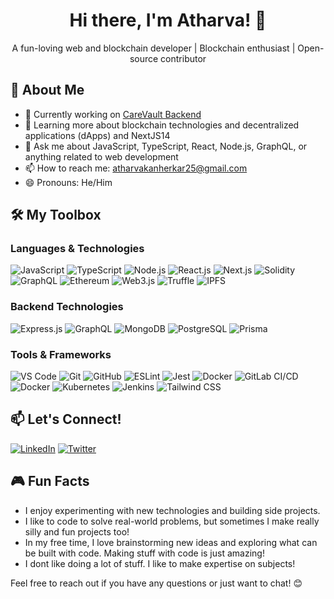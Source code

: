 

<!-- Header -->
<h1 align="center">Hi there, I'm Atharva! 👋</h1>

<!-- Introduction -->
<p align="center">A fun-loving web and blockchain developer | Blockchain enthusiast | Open-source contributor</p>

## 🚀 About Me

- 💼 Currently working on [CareVault Backend](https://github.com/Atharva-Kanherkar/CareVault-Backend)
- 🌱 Learning more about blockchain technologies and decentralized applications (dApps) and NextJS14
- 💬 Ask me about JavaScript, TypeScript, React, Node.js, GraphQL, or anything related to web development
- 📫 How to reach me: [atharvakanherkar25@gmail.com](mailto:atharvakanherkar25@gmail.com)
- 😄 Pronouns: He/Him

## 🛠️ My Toolbox

### Languages & Technologies

![JavaScript](https://img.shields.io/badge/-JavaScript-F7DF1E?logo=javascript&logoColor=black&style=flat-square)
![TypeScript](https://img.shields.io/badge/-TypeScript-007ACC?logo=typescript&logoColor=white&style=flat-square)
![Node.js](https://img.shields.io/badge/-Node.js-339933?logo=node.js&logoColor=white&style=flat-square)
![React.js](https://img.shields.io/badge/-React.js-61DAFB?logo=react&logoColor=black&style=flat-square)
![Next.js](https://img.shields.io/badge/-Next.js-000000?logo=next.js&logoColor=white&style=flat-square)
![Solidity](https://img.shields.io/badge/-Solidity-363636?logo=solidity&logoColor=white&style=flat-square)
![GraphQL](https://img.shields.io/badge/-GraphQL-E10098?logo=graphql&logoColor=white&style=flat-square)
![Ethereum](https://img.shields.io/badge/-Ethereum-3C3C3D?logo=ethereum&logoColor=white&style=flat-square)
![Web3.js](https://img.shields.io/badge/-Web3.js-F16822?logo=web3.js&logoColor=white&style=flat-square)
![Truffle](https://img.shields.io/badge/-Truffle-4B32C3?logo=truffle&logoColor=white&style=flat-square)
![IPFS](https://img.shields.io/badge/-IPFS-65C2CB?logo=ipfs&logoColor=white&style=flat-square)

### Backend Technologies

![Express.js](https://img.shields.io/badge/-Express.js-000000?logo=express&logoColor=white&style=flat-square)
![GraphQL](https://img.shields.io/badge/-GraphQL-E10098?logo=graphql&logoColor=white&style=flat-square)
![MongoDB](https://img.shields.io/badge/-MongoDB-47A248?logo=mongodb&logoColor=white&style=flat-square)
![PostgreSQL](https://img.shields.io/badge/-PostgreSQL-336791?logo=postgresql&logoColor=white&style=flat-square)
![Prisma](https://img.shields.io/badge/-Prisma-2D3748?logo=prisma&logoColor=white&style=flat-square)

### Tools & Frameworks

![VS Code](https://img.shields.io/badge/-VS%20Code-007ACC?logo=visual-studio-code&logoColor=white&style=flat-square)
![Git](https://img.shields.io/badge/-Git-F05032?logo=git&logoColor=white&style=flat-square)
![GitHub](https://img.shields.io/badge/-GitHub-181717?logo=github&logoColor=white&style=flat-square)
![ESLint](https://img.shields.io/badge/-ESLint-4B32C3?logo=eslint&logoColor=white&style=flat-square)
![Jest](https://img.shields.io/badge/-Jest-C21325?logo=jest&logoColor=white&style=flat-square)
![Docker](https://img.shields.io/badge/-Docker-2496ED?logo=docker&logoColor=white&style=flat-square)
![GitLab CI/CD](https://img.shields.io/badge/-GitLab%20CI/CD-FCA121?logo=gitlab&logoColor=white&style=flat-square)
![Docker](https://img.shields.io/badge/-Docker-2496ED?logo=docker&logoColor=white&style=flat-square)
![Kubernetes](https://img.shields.io/badge/-Kubernetes-326CE5?logo=kubernetes&logoColor=white&style=flat-square)
![Jenkins](https://img.shields.io/badge/-Jenkins-D24939?logo=jenkins&logoColor=white&style=flat-square)
![Tailwind CSS](https://img.shields.io/badge/-Tailwind%20CSS-38B2AC?logo=tailwind-css&logoColor=white&style=flat-square)

 


## 📫 Let's Connect!

[![LinkedIn](https://img.shields.io/badge/-LinkedIn-0077B5?logo=linkedin&logoColor=white&style=flat-square)](https://linkedin.com/in/atharva-kanherkar-4370a3257)
[![Twitter](https://img.shields.io/badge/-Twitter-1DA1F2?logo=twitter&logoColor=white&style=flat-square)](https://twitter.com/attharrva15)

## 🎮 Fun Facts

- I enjoy experimenting with new technologies and building side projects.
- I like to code to solve real-world problems, but sometimes I make really silly and fun projects too!
- In my free time, I love brainstorming new ideas and exploring what can be built with code. Making stuff with code is just amazing!
- I dont like doing a lot of stuff. I like to make expertise on subjects!

Feel free to reach out if you have any questions or just want to chat! 😊
